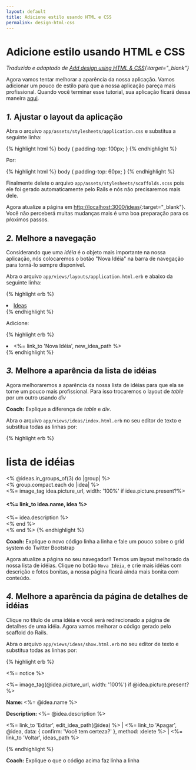 ```yaml
---
layout: default
title: Adicione estilo usando HTML e CSS
permalink: design-html-css
---
```


# Adicione estilo usando HTML e CSS

*Traduzido e adaptado de [Add design using HTML & CSS](http://guides.railsgirls.com/design){:target="_blank"}*

Agora vamos tentar melhorar a aparência da nossa aplicação. Vamos adicionar um pouco de estilo para que a nossa aplicação pareça mais profissional. Quando você terminar esse tutorial, sua aplicação ficará dessa maneira [aqui](http://railsgirlsapp.herokuapp.com/ideas).

## *1.* Ajustar o layout da aplicação

Abra o arquivo `app/assets/stylesheets/application.css` e substitua a seguinte linha:

{% highlight html %}
body { padding-top: 100px; }
{% endhighlight %}

Por:

{% highlight html %}
body { padding-top: 60px; }
{% endhighlight %}

Finalmente delete o arquivo `app/assets/stylesheets/scaffolds.scss` pois ele foi gerado automaticamente pelo Rails e nós não precisaremos mais dele.

Agora atualize a página em [http://localhost:3000/ideas](http://localhost:3000/ideas){:target="_blank"}. Você não perceberá muitas mudanças mais é uma boa preparação para os pŕoximos passos.

## *2.* Melhore a navegação

Considerando que uma *idéia* é o objeto mais importante na nossa aplicação, nós colocaremos o botão "Nova Idéia" na barra de navegação para torná-lo sempre disponível.

Abra o arquivo `app/views/layouts/application.html.erb` e abaixo da seguinte linha:

{% highlight erb %}
<li class="active"><a href="/ideas">Ideas</a></li>
{% endhighlight %}

Adicione:

{% highlight erb %}
<li ><%= link_to 'Nova Idéia', new_idea_path %></li>
{% endhighlight %}

## *3.* Melhore a aparência da lista de idéias

Agora melhoraremos a aparência da nossa lista de idéias para que ela se torne um pouco mais profissional. Para isso trocaremos o layout de *table* por um outro usando *div*

**Coach:** Explique a diferença de *table* e *div*.

Abra o arquivo `app/views/ideas/index.html.erb` no seu editor de texto e substitua todas as linhas por:

{% highlight erb %}
<h1>lista de idéias</h1>
<% @ideas.in_groups_of(3) do |group| %>
  <div class="row">
    <% group.compact.each do |idea| %>
      <div class="col-md-4">
        <%= image_tag idea.picture_url, width: '100%' if idea.picture.present?%>
        <h4><%= link_to idea.name, idea %></h4>
        <%= idea.description %>
      </div>
    <% end %>
  </div>
<% end %>
{% endhighlight %}

**Coach:**  Explique o novo código linha a linha e fale um pouco sobre o grid system do Twitter Bootstrap

Agora atualize a página no seu navegador!! Temos um layout melhorado da nossa lista de idéias. Clique no botão `Nova Idéia`, e crie mais idéias com descrição e fotos bonitas, a nossa página ficará ainda mais bonita com conteúdo.

## *4.* Melhore a aparência da página de detalhes de idéias

Clique no título de uma idéia e você será redirecionado a página de detalhes de uma idéia. Agora vamos melhorar o código gerado pelo scaffold do Rails.

Abra o arquivo `app/views/ideas/show.html.erb` no seu editor de texto e substitua todas as linhas por:

{% highlight erb %}
<p id="notice"><%= notice %></p>

<div class="row">
  <div class="col-md-9">
    <%= image_tag(@idea.picture_url, width: '100%') if @idea.picture.present? %>
  </div>

  <div class="col-md-3">
    <p><b>Name: </b><%= @idea.name %></p>
    <p><b>Description: </b><%= @idea.description %></p>
    <p>
      <%= link_to 'Editar', edit_idea_path(@idea) %> |
      <%= link_to 'Apagar', @idea, data: { confirm: 'Você tem certeza?' }, method: :delete %> |
      <%= link_to 'Voltar', ideas_path %>
    </p>
  </div>
</div>
{% endhighlight %}


**Coach:** Explique o que o código acima faz linha a linha
